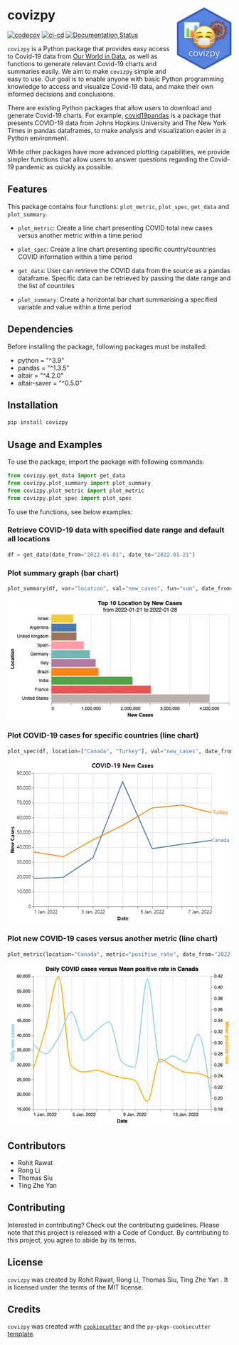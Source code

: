 # covizpy <img src='https://raw.githubusercontent.com/UBC-MDS/covizpy/main/img/logo.png' align="right" height="139" />

[![codecov](https://codecov.io/gh/ubc-mds/covizpy/branch/main/graph/badge.svg?token=bCRbU4Axjx)](https://codecov.io/gh/ubc-mds/covizpy)
[![ci-cd](https://github.com/UBC-MDS/covizpy/actions/workflows/ci-cd.yml/badge.svg)](https://github.com/UBC-MDS/covizpy/actions/workflows/ci-cd.yml)
[![Documentation Status](https://readthedocs.org/projects/covizpy/badge/?version=latest)](https://covizpy.readthedocs.io/en/latest/?badge=latest)

`covizpy` is a Python package that provides easy access to Covid-19 data from [Our World in Data](https://ourworldindata.org/coronavirus), as well as functions to generate relevant Covid-19 charts and summaries easily. We aim to make `covizpy` simple and easy to use. Our goal is to enable anyone with basic Python programming knowledge to access and visualize Covid-19 data, and make their own informed decisions and conclusions.

There are existing Python packages that allow users to download and generate Covid-19 charts. For example, [covid19pandas](https://github.com/PayneLab/covid19pandas) is a package that presents COVID-19 data from Johns Hopkins University and The New York Times in pandas dataframes, to make analysis and visualization easier in a Python environment.

While other packages have more advanced plotting capabilities, we provide simpler functions that allow users to answer questions regarding the Covid-19 pandemic as quickly as possible.

## Features

This package contains four functions: `plot_metric`, `plot_spec`, `get_data` and `plot_summary`.

* `plot_metric`: Create a line chart presenting COVID total new cases versus another metric within a time period

* `plot_spec`: Create a line chart presenting specific country/countries COVID information within a time period

* `get_data`: User can retrieve the COVID data from the source as a pandas dataframe. Specific data can be retrieved by passing the date range and the list of countries

* `plot_summary`: Create a horizontal bar chart summarising a specified variable and value within a time period

## Dependencies

Before installing the package, following packages must be installed:

- python = "^3.9"
- pandas = "^1.3.5"
- altair = "^4.2.0"
- altair-saver = "^0.5.0"

## Installation

```bash
pip install covizpy
```

## Usage and Examples

To use the package, import the package with following commands:

```python
from covizpy.get_data import get_data
from covizpy.plot_summary import plot_summary
from covizpy.plot_metric import plot_metric
from covizpy.plot_spec import plot_spec
```

To use the functions, see below examples:

### Retrieve COVID-19 data with specified date range and default all locations

```python
df = get_data(date_from="2022-01-01", date_to="2022-01-21")
```

### Plot summary graph (bar chart)

```python
plot_summary(df, var="location", val="new_cases", fun="sum", date_from="2022-01-01", date_to="2022-01-15", top_n=10)
```

![Summary graph](https://github.com/UBC-MDS/covizpy/raw/main/img/plot_summary.png)

### Plot COVID-19 cases for specific countries (line chart)

```python
plot_spec(df, location=["Canada", "Turkey"], val="new_cases", date_from="2022-01-01", date_to="2022-01-07")
```

![New COVID-19 specific graph](https://github.com/UBC-MDS/covizpy/raw/main/img/plot_spec.png)

### Plot new COVID-19 cases versus another metric (line chart)

```python
plot_metric(location="Canada", metric="positive_rate", date_from="2022-01-01", date_to="2022-01-15")
```

![New COVID-19 case metric graph](https://github.com/UBC-MDS/covizpy/raw/main/img/plot_metric.png)


## Contributors

* Rohit Rawat
* Rong Li
* Thomas Siu
* Ting Zhe Yan

## Contributing

Interested in contributing? Check out the contributing guidelines. Please note that this project is released with a Code of Conduct. By contributing to this project, you agree to abide by its terms.

## License

`covizpy` was created by Rohit Rawat, Rong Li, Thomas Siu, Ting Zhe Yan . It is licensed under the terms of the MIT license.

## Credits

`covizpy` was created with [`cookiecutter`](https://cookiecutter.readthedocs.io/en/latest/) and the `py-pkgs-cookiecutter` [template](https://github.com/py-pkgs/py-pkgs-cookiecutter).
